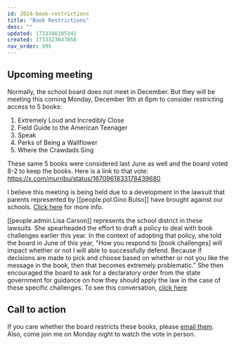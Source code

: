 ```yaml
---
id: 2024-book-restrictions
title: "Book Restrictions"
desc: ""
updated: 1733346105341
created: 1733323047858
nav_order: 995
---
```


## Upcoming meeting

Normally, the school board does not meet in December. But they will be meeting this coming Monday, December 9th at 6pm to consider restricting access to 5 books:

1. Extremely Loud and Incredibly Close
1. Field Guide to the American Teenager
1. Speak
1. Perks of Being a Wallflower
1. Where the Crawdads Sing

These same 5 books were considered last June as well and the board voted 8-2 to keep the books. Here is a link to that vote: https://x.com/murribu/status/1670961833178439680

I believe this meeting is being held due to a development in the lawsuit that parents represented by [[people.pol.Gino Bulso]] have brought against our schools. [Click here](https://www.williamsonherald.com/news/local_news/judge-rules-on-lawsuit-against-williamson-county-board-of-education/article_9b159a8c-923b-11ef-b049-276dc7e00efb.html) for more info.

[[people.admin.Lisa Carson]] represents the school district in these lawsuits. She spearheaded the effort to draft a policy to deal with book challenges earlier this year. In the context of adopting that policy, she told the board in June of this year, "How you respond to [book challenges] will impact whether or not I will able to successfully defend. Because if decisions are made to pick and choose based on whether or not you like the message in the book, then that becomes extremely problematic." She then encouraged the board to ask for a declaratory order from the state government for guidance on how they should apply the law in the case of these specific challenges. To see this conversation, [click here](https://www.youtube.com/live/dULlpz_Krvs?t=11038)

## Call to action

If you care whether the board restricts these books, please [email them](https://www.wcs.edu/about-us/members). Also, come join me on Monday night to watch the vote in person.
